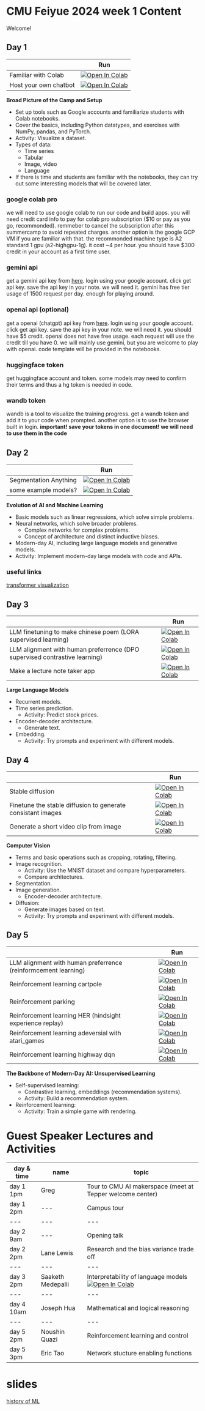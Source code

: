 # CMU Feiyue 2024 week 1 Content
Welcome!

## Day 1


|   | Run |
| - | --- |
| Familiar with Colab | [![Open In Colab](https://colab.research.google.com/assets/colab-badge.svg)](https://colab.research.google.com/github/yizhoucc/turtorials/blob/main/notebooks/getting_start_notebook.ipynb) | 
| Host your own chatbot | [![Open In Colab](https://colab.research.google.com/assets/colab-badge.svg)](https://colab.research.google.com/github/yizhoucc/turtorials/blob/main/notebooks/host_your_own_chatbot.ipynb) |  | 


**Broad Picture of the Camp and Setup**
   - Set up tools such as Google accounts and familiarize students with Colab notebooks.
   - Cover the basics, including Python datatypes, and exercises with NumPy, pandas, and PyTorch.
   - Activity: Visualize a dataset.
   - Types of data:
      - Time series
      - Tabular
      - Image, video
      - Language
   - If there is time and students are familiar with the notebooks, they can try out some interesting models that will be covered later.
### google colab pro
we will need to use google colab to run our code and build apps. you will need credit card info to pay for colab pro subscription ($10 or pay as you go, recommonded). remmeber to cancel the subscription after this summercamp to avoid repeated charges. another option is the google GCP VM if you are familiar with that. the recommonded machine type is A2 standard 1 gpu (a2-highgpu-1g). it cost ~4 per hour. you should have $300 credit in your account as a first time user. 
### gemini api
get a gemini api key from [here](https://ai.google.dev/gemini-api/docs/api-key). login using your google account. click get api key. save the api key in your note. we will need it. gemini has free tier usage of 1500 request per day. enough for playing around.
### openai api (optional)
get a openai (chatgpt) api key from [here](https://platform.openai.com/usage). login using your google account. click get api key. save the api key in your note. we will need it.
you should have $5 credit. openai does not have free usage. each request will use the credit till you have 0. we will mainly use gemini, but you are welcome to play with openai. code template will be provided in the notebooks.
### huggingface token
get huggingface account and token. some models may need to confirm their terms and thus a hg token is needed in code.
### wandb token
wandb is a tool to visualize the training progress. get a wandb token and add it to your code when prompted. another option is to use the browser built in login.
**important! save your tokens in one document! we will need to use them in the code**


## Day 2
|   | Run |
| - | --- |
| Segmentation Anything | [![Open In Colab](https://colab.research.google.com/assets/colab-badge.svg)](https://colab.research.google.com/github/yizhoucc/turtorials/blob/main/notebooks/segmentation.ipynb) |  | 
| some example models? | [![Open In Colab](https://colab.research.google.com/assets/colab-badge.svg)](https://colab.research.google.com/github/yizhoucc/turtorials/blob/main/notebooks/xxx.ipynb) |  | 

**Evolution of AI and Machine Learning**
   - Basic models such as linear regressions, which solve simple problems.
   - Neural networks, which solve broader problems.
      - Complex networks for complex problems.
      - Concept of architecture and distinct inductive biases.
   - Modern-day AI, including large language models and generative models.
   - Activity: Implement modern-day large models with code and APIs.

### useful links
[transformer visualization](https://poloclub.github.io/transformer-explainer/)

## Day 3
|   | Run |
| - | --- |
| LLM finetuning to make chinese poem (LORA supervised learning) |  [![Open In Colab](https://colab.research.google.com/assets/colab-badge.svg)](https://colab.research.google.com/github/yizhoucc/turtorials/blob/main/notebooks/llm_poem.ipynb) |  | 
| LLM alignment with human preferrence (DPO supervised contrastive learning) |  [![Open In Colab](https://colab.research.google.com/assets/colab-badge.svg)](https://colab.research.google.com/github/yizhoucc/turtorials/blob/main/notebooks/llm_align_dpo.ipynb) |  | 
| Make a lecture note taker app |  [![Open In Colab](https://colab.research.google.com/assets/colab-badge.svg)](https://colab.research.google.com/github/yizhoucc/turtorials/blob/main/notebooks/llm_lecture_summerizer.ipynb) |  | 

**Large Language Models**
   - Recurrent models.
   - Time series prediction.
      - Activity: Predict stock prices.
   - Encoder-decoder architecture.
      - Generate text.
   - Embedding.
      - Activity: Try prompts and experiment with different models.



## Day 4
|   | Run |
| - | --- |
| Stable diffusion | [![Open In Colab](https://colab.research.google.com/assets/colab-badge.svg)](https://colab.research.google.com/github/yizhoucc/turtorials/blob/main/notebooks/stable_diffusion.ipynb) |  |
| Finetune the stable diffusion to generate consistant images | [![Open In Colab](https://colab.research.google.com/assets/colab-badge.svg)](https://colab.research.google.com/github/yizhoucc/turtorials/blob/main/notebooks/sd_finetuning.ipynb) |  |
| Generate a short video clip from image |  [![Open In Colab](https://colab.research.google.com/assets/colab-badge.svg)](https://colab.research.google.com/github/yizhoucc/turtorials/blob/main/notebooks/img2vid.ipynb) |  |

**Computer Vision**
   - Terms and basic operations such as cropping, rotating, filtering.
   - Image recognition.
      - Activity: Use the MNIST dataset and compare hyperparameters.
      - Compare architectures.
   - Segmentation.
   - Image generation.
      - Encoder-decoder architecture.
   - Diffusion:
      - Generate images based on text.
      - Activity: Try prompts and experiment with different models.



## Day 5
|   | Run |
| - | --- |
| LLM alignment with human preferrence (reinformcement learning)|  [![Open In Colab](https://colab.research.google.com/assets/colab-badge.svg)](https://colab.research.google.com/github/yizhoucc/turtorials/blob/main/notebooks/llm_RL_imdb.ipynb) | 
| Reinforcement learning cartpole |  [![Open In Colab](https://colab.research.google.com/assets/colab-badge.svg)](https://colab.research.google.com/github/yizhoucc/turtorials/blob/main/notebooks/RL_cartpole.ipynb) | 
| Reinforcement parking |  [![Open In Colab](https://colab.research.google.com/assets/colab-badge.svg)](https://colab.research.google.com/github/yizhoucc/turtorials/blob/main/notebooks/RL__parking_model_based.ipynb) | 
| Reinforcement learning HER (hindsight experience replay) |  [![Open In Colab](https://colab.research.google.com/assets/colab-badge.svg)](https://colab.research.google.com/github/yizhoucc/turtorials/blob/main/notebooks/RL_parking_her.ipynb) | 
| Reinforcement learning adeversial with atari_games |  [![Open In Colab](https://colab.research.google.com/assets/colab-badge.svg)](https://colab.research.google.com/github/yizhoucc/turtorials/blob/main/notebooks/RL_atari_games.ipynb) | 
| Reinforcement learning highway dqn |  [![Open In Colab](https://colab.research.google.com/assets/colab-badge.svg)](https://colab.research.google.com/github/yizhoucc/turtorials/blob/main/notebooks/highway_dqn.ipynb) | 



**The Backbone of Modern-Day AI: Unsupervised Learning**
   - Self-supervised learning:
      - Contrastive learning, embeddings (recommendation systems).
      - Activity: Build a recommendation system.
   - Reinforcement learning:
      - Activity: Train a simple game with rendering.


# Guest Speaker Lectures and Activities
| day & time     | name | topic |
| --------- | --- | --- |
| day 1 1pm | Greg | Tour to CMU AI makerspace (meet at Tepper welcome center) |
| day 1 2pm | --- | Campus tour |
| --- | --- | --- |
| day 2 9am  | --- | Opening talk |
| day 2 2pm | Lane Lewis | Research and the bias variance trade off |
| --- | --- | --- |
| day 3 2pm | Saaketh Medepalli | Interpretability of language models  [![Open In Colab](https://colab.research.google.com/assets/colab-badge.svg)](https://colab.research.google.com/github/yizhoucc/turtorials/blob/main/notebooks/rome_interp_tutorial.ipynb) |
| --- | --- | --- |
| day 4 10am| Joseph Hua | Mathematical and logical reasoning |
| --- | --- | --- |
| day 5 2pm | Noushin Quazi | Reinforcement learning and control |
| day 5 3pm | Eric Tao | Network stucture enabling functions |



# slides
[history of ML](https://docs.google.com/presentation/d/1OxvvQ6gfM4f5WzXBjMZGVCgTc4muHvjdHakGEdaXf5E/edit?usp=sharing)